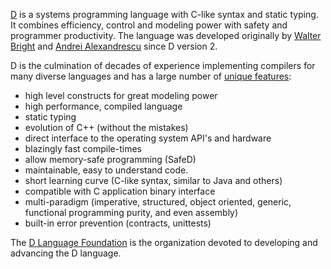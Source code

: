 [D](https://dlang.org) is a systems programming language with
C-like syntax and static typing. It combines efficiency, control and modeling power with safety
and programmer productivity. The language was developed originally by [Walter Bright](https://en.wikipedia.org/wiki/Walter_Bright) and [Andrei
Alexandrescu](https://en.wikipedia.org/wiki/Andrei_Alexandrescu) since D version 2.

D is the culmination of decades of experience implementing compilers for many diverse languages and has a large number
of [unique features](http://dlang.org/overview.html):

- high level constructs for great modeling power
- high performance, compiled language
- static typing
- evolution of C++ (without the mistakes)
- direct interface to the operating system API's and hardware
- blazingly fast compile-times
- allow memory-safe programming (SafeD)
- maintainable, easy to understand code.
- short learning curve (C-like syntax, similar to Java and others)
- compatible with C application binary interface
- multi-paradigm (imperative, structured, object oriented, generic, functional programming purity, and even assembly)
- built-in error prevention (contracts, unittests)

The [D Language Foundation](https://dlang.org/foundation.html) is the organization devoted to developing and
advancing the D language.

